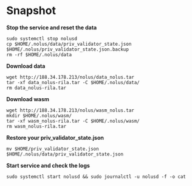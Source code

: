 # Snapshot


<b>Stop the service and reset the data</b>

```
sudo systemctl stop nolusd
cp $HOME/.nolus/data/priv_validator_state.json $HOME/.nolus/priv_validator_state.json.backup
rm -rf $HOME/.nolus/data
```

<b>Download data</b>

```
wget http://188.34.178.213/nolus/data_nolus.tar
tar -xf data_nolus-rila.tar -C $HOME/.nolus/data/
rm data_nolus-rila.tar
```

<b>Download wasm</b>

``` 
wget http://188.34.178.213/nolus/wasm_nolus.tar
mkdir $HOME/.nolus/wasm/
tar -xf wasm_nolus-rila.tar -C $HOME/.nolus/wasm/
rm wasm_nolus-rila.tar
```

<b>Restore your priv_validator_state.json</b>

```
mv $HOME/priv_validator_state.json $HOME/.nolus/data/priv_validator_state.json
```

<b>Start service and check the logs</b>

```
sudo systemctl start nolusd && sudo journalctl -u nolusd -f -o cat
```

